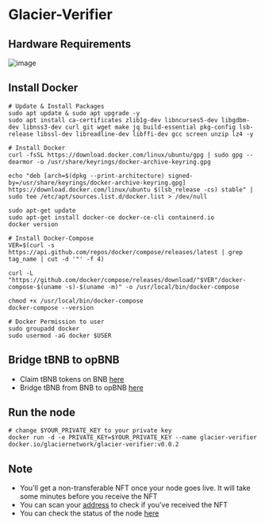 # Glacier-Verifier

## Hardware Requirements
![image](https://github.com/user-attachments/assets/eb109899-3204-4356-b7ea-79a595b27273)

## Install Docker
```console
# Update & Install Packages
sudo apt update & sudo apt upgrade -y
sudo apt install ca-certificates zlib1g-dev libncurses5-dev libgdbm-dev libnss3-dev curl git wget make jq build-essential pkg-config lsb-release libssl-dev libreadline-dev libffi-dev gcc screen unzip lz4 -y

# Install Docker
curl -fsSL https://download.docker.com/linux/ubuntu/gpg | sudo gpg --dearmor -o /usr/share/keyrings/docker-archive-keyring.gpg

echo "deb [arch=$(dpkg --print-architecture) signed-by=/usr/share/keyrings/docker-archive-keyring.gpg] https://download.docker.com/linux/ubuntu $(lsb_release -cs) stable" | sudo tee /etc/apt/sources.list.d/docker.list > /dev/null

sudo apt-get update
sudo apt-get install docker-ce docker-ce-cli containerd.io
docker version

# Install Docker-Compose
VER=$(curl -s https://api.github.com/repos/docker/compose/releases/latest | grep tag_name | cut -d '"' -f 4)

curl -L "https://github.com/docker/compose/releases/download/"$VER"/docker-compose-$(uname -s)-$(uname -m)" -o /usr/local/bin/docker-compose

chmod +x /usr/local/bin/docker-compose
docker-compose --version

# Docker Permission to user
sudo groupadd docker
sudo usermod -aG docker $USER
```
## Bridge tBNB to opBNB
* Claim tBNB tokens on BNB [here](https://www.bnbchain.org/en/testnet-faucet)
* Bridge tBNB from BNB to opBNB [here](https://opbnb-testnet-bridge.bnbchain.org/deposit)

## Run the node
```console
# change $YOUR_PRIVATE_KEY to your private key
docker run -d -e PRIVATE_KEY=$YOUR_PRIVATE_KEY --name glacier-verifier docker.io/glaciernetwork/glacier-verifier:v0.0.2
```
## Note
* You'll get a non-transferable NFT once your node goes live. It will take some minutes before you receive the NFT
* You can scan your [address](https://testnet.opbnbscan.com) to check if you've received the NFT
* You can check the status of the node [here](https://testnet.nodes.glacier.io/status)
